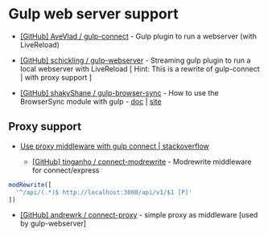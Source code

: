 # Gulp web server support

* [[GitHub] AveVlad / gulp-connect](https://github.com/AveVlad/gulp-connect/) - Gulp plugin to run a webserver (with LiveReload)

* [[GitHub] schickling / gulp-webserver](https://github.com/schickling/gulp-webserver) - Streaming gulp plugin to run a local webserver with LiveReload [ Hint: This is a rewrite of gulp-connect | with proxy support ]

* [[GitHub] shakyShane / gulp-browser-sync](https://github.com/shakyShane/gulp-browser-sync) - How to use the BrowserSync module with gulp - [doc](http://www.browsersync.io/docs/gulp/) | [site](http://www.browsersync.io/)


## Proxy support

* [Use proxy middleware with gulp connect | stackoverflow](https://stackoverflow.com/questions/24546450/use-proxy-middleware-with-gulp-connect)

  * [[GitHub] tinganho / connect-modrewrite](https://github.com/tinganho/connect-modrewrite) - Modrewrite middleware for connect/express

```javascript
modRewrite([
  '^/api/(.*)$ http://localhost:3000/api/v1/$1 [P]'
])
```

* [[GitHub] andrewrk / connect-proxy](https://github.com/andrewrk/connect-proxy) - simple proxy as middleware [used by gulp-webserver] 


